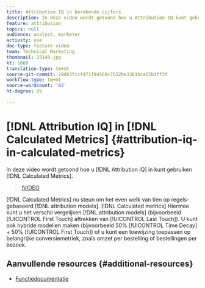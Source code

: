 ```yaml
---
title: Attribution IQ in berekende cijfers
description: In deze video wordt getoond hoe u Attribution IQ kunt gebruiken in Berekende waarden.
feature: attribution
topics: null
audience: analyst, marketer
activity: use
doc-type: feature video
team: Technical Marketing
thumbnail: 23140.jpg
kt: 1668
translation-type: tm+mt
source-git-commit: 29d63fccf471f94569c7632be3361bca15b1ff3f
workflow-type: tm+mt
source-wordcount: '82'
ht-degree: 2%

---
```



# [!DNL Attribution IQ] in [!DNL Calculated Metrics] {#attribution-iq-in-calculated-metrics}

In deze video wordt getoond hoe u [!DNL Attribution IQ] in kunt gebruiken [!DNL Calculated Metrics].

>[!VIDEO](https://video.tv.adobe.com/v/23140/?quality=12)

[!DNL Calculated Metrics] nu steun om het even welk van tien op regels-gebaseerd [!DNL attribution models]. [!DNL Calculated metrics] Hiermee kunt u het verschil vergelijken [!DNL attribution models] (bijvoorbeeld [!UICONTROL First Touch] aftrekken van [!UICONTROL Last Touch]). U kunt ook hybride modellen maken (bijvoorbeeld 50% [!UICONTROL Time Decay] + 50% [!UICONTROL First Touch]) of u kunt een toewijzing toepassen op belangrijke conversiemetriek, zoals omzet per bestelling of bestellingen per bezoek.

## Aanvullende resources {#additional-resources}

* [Functiedocumentatie](https://marketing.adobe.com/resources/help/en_US/analytics/analysis-workspace/attribution_calcmetrics.html)
